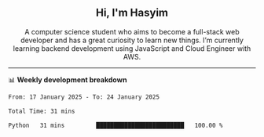 <h2 align="center">Hi, I'm Hasyim</h2>

<p align="center">A computer science student who aims to become a full-stack web developer and has a great curiosity to learn new things. I’m currently learning backend development using JavaScript and Cloud Engineer with AWS.</p>

---

📊 **Weekly development breakdown**

<!--START_SECTION:waka-->

```txt
From: 17 January 2025 - To: 24 January 2025

Total Time: 31 mins

Python   31 mins         █████████████████████████   100.00 %
```

<!--END_SECTION:waka-->

<!-- - You can reach me on **hasyim11c@gmail.com** -->

